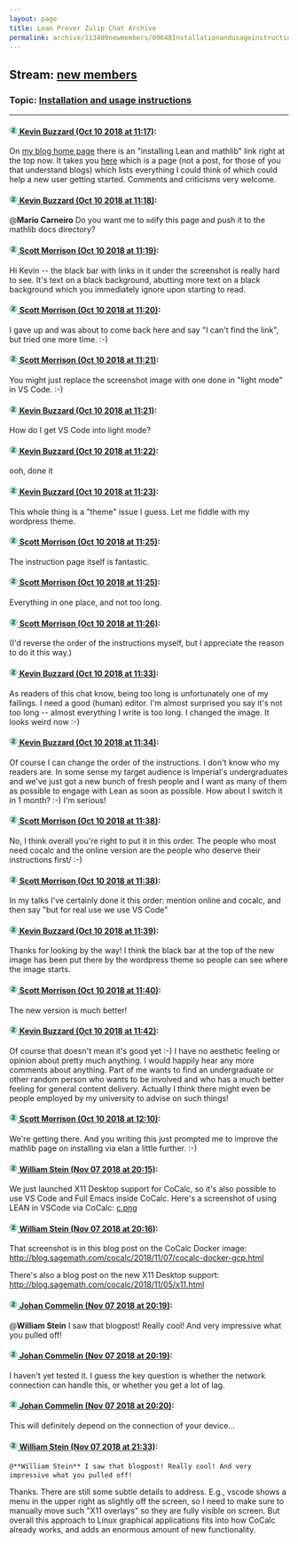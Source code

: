 ```yaml
---
layout: page
title: Lean Prover Zulip Chat Archive 
permalink: archive/113489newmembers/09648Installationandusageinstructions.html
---
```


## Stream: [new members](index.html)
### Topic: [Installation and usage instructions](09648Installationandusageinstructions.html)

---

#### [![Click to go to Zulip](../../assets/img/zulip2.png) Kevin Buzzard (Oct 10 2018 at 11:17)](https://leanprover.zulipchat.com/#narrow/stream/113489-new%20members/topic/Installation%20and%20usage%20instructions/near/135528888):
On [my blog home page](https://xenaproject.wordpress.com) there is an "installing Lean and mathlib" link right at the top now. It takes you [here](https://xenaproject.wordpress.com/installing-lean-and-mathlib/) which is a page (not a post, for those of you that understand blogs) which lists everything I could think of which could help a new user getting started. Comments and criticisms very welcome.

#### [![Click to go to Zulip](../../assets/img/zulip2.png) Kevin Buzzard (Oct 10 2018 at 11:18)](https://leanprover.zulipchat.com/#narrow/stream/113489-new%20members/topic/Installation%20and%20usage%20instructions/near/135528946):
@**Mario Carneiro** Do you want me to `md`ify this page and push it to the mathlib docs directory?

#### [![Click to go to Zulip](../../assets/img/zulip2.png) Scott Morrison (Oct 10 2018 at 11:19)](https://leanprover.zulipchat.com/#narrow/stream/113489-new%20members/topic/Installation%20and%20usage%20instructions/near/135528969):
Hi Kevin -- the black bar with links in it under the screenshot is really hard to see. It's text on a black background, abutting more text on a black background which you immediately ignore upon starting to read.

#### [![Click to go to Zulip](../../assets/img/zulip2.png) Scott Morrison (Oct 10 2018 at 11:20)](https://leanprover.zulipchat.com/#narrow/stream/113489-new%20members/topic/Installation%20and%20usage%20instructions/near/135529037):
I gave up and was about to come back here and say "I can't find the link", but tried one more time. :-)

#### [![Click to go to Zulip](../../assets/img/zulip2.png) Scott Morrison (Oct 10 2018 at 11:21)](https://leanprover.zulipchat.com/#narrow/stream/113489-new%20members/topic/Installation%20and%20usage%20instructions/near/135529061):
You might just replace the screenshot image with one done in "light mode" in VS Code. :-)

#### [![Click to go to Zulip](../../assets/img/zulip2.png) Kevin Buzzard (Oct 10 2018 at 11:21)](https://leanprover.zulipchat.com/#narrow/stream/113489-new%20members/topic/Installation%20and%20usage%20instructions/near/135529068):
How do I get VS Code into light mode?

#### [![Click to go to Zulip](../../assets/img/zulip2.png) Kevin Buzzard (Oct 10 2018 at 11:22)](https://leanprover.zulipchat.com/#narrow/stream/113489-new%20members/topic/Installation%20and%20usage%20instructions/near/135529127):
ooh, done it

#### [![Click to go to Zulip](../../assets/img/zulip2.png) Kevin Buzzard (Oct 10 2018 at 11:23)](https://leanprover.zulipchat.com/#narrow/stream/113489-new%20members/topic/Installation%20and%20usage%20instructions/near/135529147):
This whole thing is a "theme" issue I guess. Let me fiddle with my wordpress theme.

#### [![Click to go to Zulip](../../assets/img/zulip2.png) Scott Morrison (Oct 10 2018 at 11:25)](https://leanprover.zulipchat.com/#narrow/stream/113489-new%20members/topic/Installation%20and%20usage%20instructions/near/135529253):
The instruction page itself is fantastic.

#### [![Click to go to Zulip](../../assets/img/zulip2.png) Scott Morrison (Oct 10 2018 at 11:25)](https://leanprover.zulipchat.com/#narrow/stream/113489-new%20members/topic/Installation%20and%20usage%20instructions/near/135529254):
Everything in one place, and not too long.

#### [![Click to go to Zulip](../../assets/img/zulip2.png) Scott Morrison (Oct 10 2018 at 11:26)](https://leanprover.zulipchat.com/#narrow/stream/113489-new%20members/topic/Installation%20and%20usage%20instructions/near/135529295):
(I'd reverse the order of the instructions myself, but I appreciate the reason to do it this way.)

#### [![Click to go to Zulip](../../assets/img/zulip2.png) Kevin Buzzard (Oct 10 2018 at 11:33)](https://leanprover.zulipchat.com/#narrow/stream/113489-new%20members/topic/Installation%20and%20usage%20instructions/near/135529634):
As readers of this chat know, being too long is unfortunately one of my failings. I need a good (human) editor. I'm almost surprised you say it's not too long -- almost everything I write is too long. I changed the image. It looks weird now :-)

#### [![Click to go to Zulip](../../assets/img/zulip2.png) Kevin Buzzard (Oct 10 2018 at 11:34)](https://leanprover.zulipchat.com/#narrow/stream/113489-new%20members/topic/Installation%20and%20usage%20instructions/near/135529717):
Of course I can change the order of the instructions. I don't know who my readers are. In some sense my target audience is Imperial's undergraduates and we've just got a new bunch of fresh people and I want as many of them as possible to engage with Lean as soon as possible. How about I switch it in 1 month? :-) I'm serious!

#### [![Click to go to Zulip](../../assets/img/zulip2.png) Scott Morrison (Oct 10 2018 at 11:38)](https://leanprover.zulipchat.com/#narrow/stream/113489-new%20members/topic/Installation%20and%20usage%20instructions/near/135529901):
No, I think overall you're right to put it in this order. The people who most need cocalc and the online version are the people who deserve their instructions first/ :-)

#### [![Click to go to Zulip](../../assets/img/zulip2.png) Scott Morrison (Oct 10 2018 at 11:38)](https://leanprover.zulipchat.com/#narrow/stream/113489-new%20members/topic/Installation%20and%20usage%20instructions/near/135529917):
In my talks I've certainly done it this order: mention online and cocalc, and then say "but for real use we use VS Code"

#### [![Click to go to Zulip](../../assets/img/zulip2.png) Kevin Buzzard (Oct 10 2018 at 11:39)](https://leanprover.zulipchat.com/#narrow/stream/113489-new%20members/topic/Installation%20and%20usage%20instructions/near/135529941):
Thanks for looking by the way! I think the black bar at the top of the new image has been put there by the wordpress theme so people can see where the image starts.

#### [![Click to go to Zulip](../../assets/img/zulip2.png) Scott Morrison (Oct 10 2018 at 11:40)](https://leanprover.zulipchat.com/#narrow/stream/113489-new%20members/topic/Installation%20and%20usage%20instructions/near/135530004):
The new version is much better!

#### [![Click to go to Zulip](../../assets/img/zulip2.png) Kevin Buzzard (Oct 10 2018 at 11:42)](https://leanprover.zulipchat.com/#narrow/stream/113489-new%20members/topic/Installation%20and%20usage%20instructions/near/135530118):
Of course that doesn't mean it's good yet :-) I have no aesthetic feeling or opinion about pretty much anything. I would happily hear any more comments about anything. Part of me wants to find an undergraduate or other random person who wants to be involved and who has a much better feeling for general content delivery. Actually I think there might even be people employed by my university to advise on such things!

#### [![Click to go to Zulip](../../assets/img/zulip2.png) Scott Morrison (Oct 10 2018 at 12:10)](https://leanprover.zulipchat.com/#narrow/stream/113489-new%20members/topic/Installation%20and%20usage%20instructions/near/135531428):
We're getting there. And you writing this just prompted me to improve the mathlib page on installing via elan a little further. :-)

#### [![Click to go to Zulip](../../assets/img/zulip2.png) William Stein (Nov 07 2018 at 20:15)](https://leanprover.zulipchat.com/#narrow/stream/113489-new%20members/topic/Installation%20and%20usage%20instructions/near/147247975):
We just launched X11 Desktop support for CoCalc, so it's also possible to use VS Code and Full Emacs inside CoCalc.   Here's a screenshot of using LEAN in VSCode via CoCalc:  [c.png](/user_uploads/3121/Zjr7CbnrheVV-uMWu52IId-_/c.png)

#### [![Click to go to Zulip](../../assets/img/zulip2.png) William Stein (Nov 07 2018 at 20:16)](https://leanprover.zulipchat.com/#narrow/stream/113489-new%20members/topic/Installation%20and%20usage%20instructions/near/147248055):
That screenshot is in this blog post on the CoCalc Docker image: http://blog.sagemath.com/cocalc/2018/11/07/cocalc-docker-gcp.html

There's also a blog post on the new X11 Desktop support: http://blog.sagemath.com/cocalc/2018/11/05/x11.html

#### [![Click to go to Zulip](../../assets/img/zulip2.png) Johan Commelin (Nov 07 2018 at 20:19)](https://leanprover.zulipchat.com/#narrow/stream/113489-new%20members/topic/Installation%20and%20usage%20instructions/near/147248218):
@**William Stein** I saw that blogpost! Really cool! And very impressive what you pulled off!

#### [![Click to go to Zulip](../../assets/img/zulip2.png) Johan Commelin (Nov 07 2018 at 20:19)](https://leanprover.zulipchat.com/#narrow/stream/113489-new%20members/topic/Installation%20and%20usage%20instructions/near/147248255):
I haven't yet tested it. I guess the key question is whether the network connection can handle this, or whether you get a lot of lag.

#### [![Click to go to Zulip](../../assets/img/zulip2.png) Johan Commelin (Nov 07 2018 at 20:20)](https://leanprover.zulipchat.com/#narrow/stream/113489-new%20members/topic/Installation%20and%20usage%20instructions/near/147248309):
This will definitely depend on the connection of your device...

#### [![Click to go to Zulip](../../assets/img/zulip2.png) William Stein (Nov 07 2018 at 21:33)](https://leanprover.zulipchat.com/#narrow/stream/113489-new%20members/topic/Installation%20and%20usage%20instructions/near/147253455):
```quote
@**William Stein** I saw that blogpost! Really cool! And very impressive what you pulled off!
```
Thanks.  There are still some subtle details to address.  E.g., vscode shows a menu in the upper right as slightly off the screen, so I need to make sure to manually move such "X11 overlays" so they are fully visible on screen.  But overall this approach to Linux graphical applications fits into how CoCalc already works, and adds an enormous amount of new functionality.

